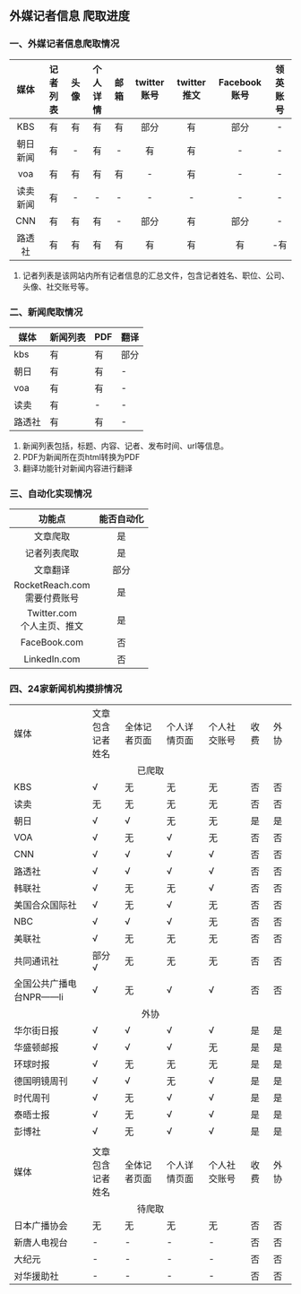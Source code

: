 ## 外媒记者信息 爬取进度

### 一、外媒记者信息爬取情况

|  媒体  | 记者列表 | 头像  | 个人详情 | 邮箱  | twitter账号 | twitter推文 | Facebook账号 | 领英账号 |  
|:----:|:----:|:---:|:----:|:---:|:---------:|:---------:|:----------:|:----:|
| KBS  |  有   |  有  |  有   |  有  |    部分     |     有     |     部分     |  -   |
| 朝日新闻 |  有   |  -  |  有   |  -  |     有     |     有     |     -      |  -   |
| voa  |  有   |  有  |  有   |  有  |     -     |     有     |     -      |  -   |
| 读卖新闻 |  有   |  -  |  -   |  -  |     -     |     -     |     -      |  -   |
| CNN  |  有   |  有  |  有   |  -  |    部分     |     有     |     部分     |  -   |
| 路透社  |  有   |  有  |  有   |  有  |     有     |     有     |     有      |  -有  |

1. 记者列表是该网站内所有记者信息的汇总文件，包含记者姓名、职位、公司、头像、社交账号等。

### 二、新闻爬取情况

| 媒体  | 新闻列表 | PDF |  翻译 |
|-----|-----|-----|----|
| kbs |    有 | 有   |  部分 |
| 朝日  |    有 | 有   |   - |
| voa |    有 | 有   |   - |
| 读卖  |    有 | -   |   - |
| 路透社 |    有 | 有   |   - |

1. 新闻列表包括，标题、内容、记者、发布时间、url等信息。
2. PDF为新闻所在页html转换为PDF
3. 翻译功能针对新闻内容进行翻译

### 三、自动化实现情况

|            功能点            | 能否自动化 |
|:-------------------------:|:-----:|
|           文章爬取            |   是   |
|          记者列表爬取           |   是   |
|           文章翻译            |  部分   |
| RocketReach.com<br>需要付费账号 |   是   |
|  Twitter.com<br>个人主页、推文   |   是   |
|       FaceBook.com        |   否   |
|       LinkedIn.com        |   否   |

### 四、24家新闻机构摸排情况

<table>
    <tr>
        <td>媒体</td>
        <td>文章包含<br>记者姓名</td>
        <td>全体记者页面</td>
        <td>个人详情页面</td>
        <td>个人社交账号</td>
        <td>收费</td>
        <td>外协</td>
    <tr>
    <tr>
        <td colspan="8" align="center">已爬取</td>
    <tr>
    <tr>
        <td>KBS</td>
        <td>√</td>
        <td>无</td>
        <td>无</td>
        <td>无</td>
        <td>否</td>
        <td>否</td>
    <tr>
    <tr>
        <td>读卖</td>
        <td>无</td>
        <td>无</td>
        <td>无</td>
        <td>无</td>
        <td>否</td>
        <td>否</td>
    <tr><tr>
        <td>朝日</td>
        <td>√</td>
        <td>√</td>
        <td>无</td>
        <td>无</td>
        <td>是</td>
        <td>是</td>
    <tr><tr>
        <td>VOA</td>
        <td>√</td>
        <td>无</td>
        <td>√</td>
        <td>无</td>
        <td>否</td>
        <td>否</td>
    <tr><tr>
        <td>CNN</td>
        <td>√</td>
        <td>√</td>
        <td>√</td>
        <td>√</td>
        <td>否</td>
        <td>否</td>
    <tr><tr>
        <td>路透社</td>
        <td>√</td>
        <td>√</td>
        <td>√</td>
        <td>√</td>
        <td>否</td>
        <td>否</td>
    <tr><tr>
        <td>韩联社</td>
        <td>√</td>
        <td>无</td>
        <td>无</td>
        <td>√</td>
        <td>否</td>
        <td>否</td>
    <tr><tr>
        <td>美国合众国际社</td>
        <td>√</td>
        <td>无</td>
        <td>√</td>
        <td>无</td>
        <td>否</td>
        <td>否</td>
    <tr><tr>
        <td>NBC</td>
        <td>√</td>
        <td>√</td>
        <td>√</td>
        <td>无</td>
        <td>否</td>
        <td>否</td>
    <tr><tr>
        <td>美联社</td>
        <td>√</td>
        <td>无</td>
        <td>无</td>
        <td>无</td>
        <td>否</td>
        <td>否</td>
    <tr><tr>
        <td>共同通讯社</td>
        <td>部分√</td>
        <td>无</td>
        <td>无</td>
        <td>无</td>
        <td>否</td>
        <td>否</td>
    <tr><tr>
        <td>全国公共广播电台NPR——li</td>
        <td>√</td>
        <td>无</td>
        <td>√</td>
        <td>√</td>
        <td>否</td>
        <td>否</td>
    <tr><tr>
        <td colspan="7" align="center">外协</td>
    <tr><tr>
        <td>华尔街日报</td>
        <td>√</td>
        <td>√</td>
        <td>√</td>
        <td>√</td>
        <td>是</td>
        <td>是</td>
    <tr><tr>
        <td>华盛顿邮报</td>
        <td>√</td>
        <td>√</td>
        <td>√</td>
        <td>无</td>
        <td>是</td>
        <td>是</td>
    <tr><tr>
        <td>环球时报</td>
        <td>√</td>
        <td>无</td>
        <td>无</td>
        <td>无</td>
        <td>是</td>
        <td>是</td>
    <tr><tr>
        <td>德国明镜周刊</td>
        <td>√</td>
        <td>√</td>
        <td>无</td>
        <td>√</td>
        <td>是</td>
        <td>是</td>
    <tr><tr>
        <td>时代周刊</td>
        <td>√</td>
        <td>无</td>
        <td>√</td>
        <td>√</td>
        <td>是</td>
        <td>是</td>
    <tr><tr>
        <td>泰晤士报</td>
        <td>√</td>
        <td>无</td>
        <td>√</td>
        <td>√</td>
        <td>是</td>
        <td>是</td>
    <tr><tr>
        <td>彭博社</td>
        <td>√</td>
        <td>无</td>
        <td>√</td>
        <td>√</td>
        <td>是</td>
        <td>是</td>
    <tr><tr>
        <td colspan="7" align="center"></td>
    <tr>    <tr>
        <td>媒体</td>
        <td>文章包含<br>记者姓名</td>
        <td>全体记者页面</td>
        <td>个人详情页面</td>
        <td>个人社交账号</td>
        <td>收费</td>
        <td>外协</td>
    <tr><tr>
        <td colspan="7" align="center">待爬取</td>
    <tr><tr>
        <td>日本广播协会</td>
        <td>无</td>
        <td>无</td>
        <td>无</td>
        <td>无</td>
        <td>否</td>
        <td>否</td>
    <tr><tr>
        <td>新唐人电视台</td>
        <td>-</td>
        <td>-</td>
        <td>-</td>
        <td>-</td>
        <td>否</td>
        <td>否</td>
    <tr><tr>
        <td>大纪元</td>
        <td>-</td>
        <td>-</td>
        <td>-</td>
        <td>-</td>
        <td>否</td>
        <td>否</td>
    <tr><tr>
        <td>对华援助社</td>
        <td>-</td>
        <td>-</td>
        <td>-</td>
        <td>-</td>
        <td>否</td>
        <td>否</td>
    <tr>
</table>